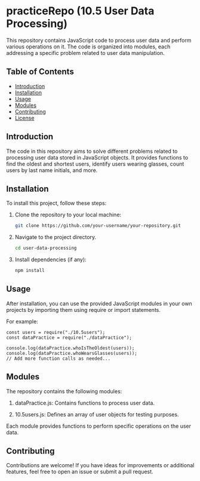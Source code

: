 # practiceRepo (10.5 User Data Processing)

This repository contains JavaScript code to process user data and perform various operations on it. The code is organized into modules, each addressing a specific problem related to user data manipulation.

## Table of Contents

- [Introduction](#introduction)
- [Installation](#installation)
- [Usage](#usage)
- [Modules](#modules)
- [Contributing](#contributing)
- [License](#license)

## Introduction

The code in this repository aims to solve different problems related to processing user data stored in JavaScript objects. It provides functions to find the oldest and shortest users, identify users wearing glasses, count users by last name initials, and more.

## Installation

To install this project, follow these steps:

1. Clone the repository to your local machine:

    ```bash
    git clone https://github.com/your-username/your-repository.git

2. Navigate to the project directory.

    ```bash
    cd user-data-processing

3. Install dependencies (if any):

    ```bash
    npm install

## Usage

After installation, you can use the provided JavaScript modules in your own projects by importing them using require or import statements.

For example:
    
    const users = require("./10.5users");
    const dataPractice = require("./dataPractice");

    console.log(dataPractice.whoIsTheOldest(users));
    console.log(dataPractice.whoWearsGlasses(users));
    // Add more function calls as needed...


## Modules

The repository contains the following modules:

1. dataPractice.js: Contains functions to process user data.

2. 10.5users.js: Defines an array of user objects for testing purposes.

Each module provides functions to perform specific operations on the user data.

## Contributing

Contributions are welcome! If you have ideas for improvements or additional features, feel free to open an issue or submit a pull request.





